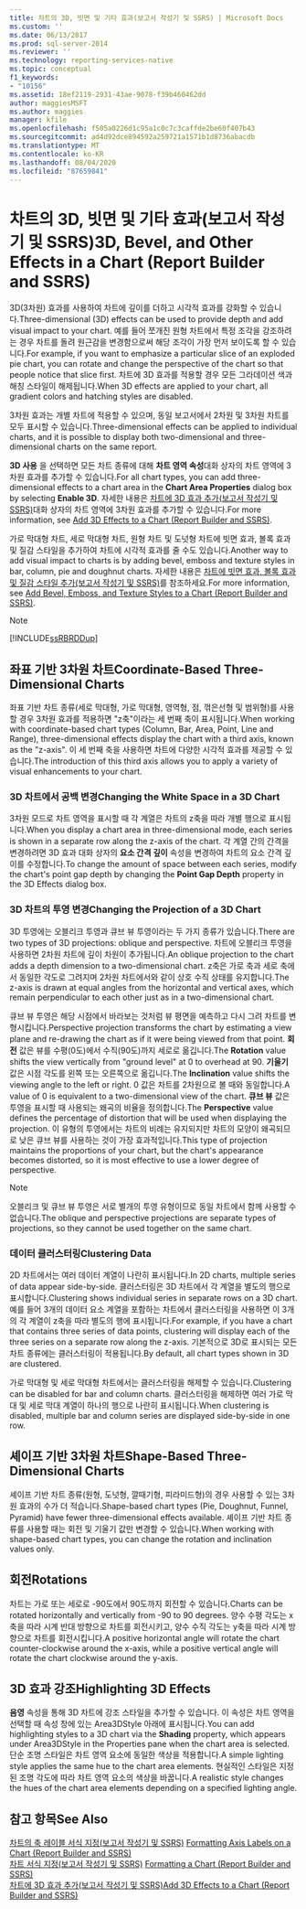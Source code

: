 ```yaml
---
title: 차트의 3D, 빗면 및 기타 효과(보고서 작성기 및 SSRS) | Microsoft Docs
ms.custom: ''
ms.date: 06/13/2017
ms.prod: sql-server-2014
ms.reviewer: ''
ms.technology: reporting-services-native
ms.topic: conceptual
f1_keywords:
- "10156"
ms.assetid: 18ef2119-2931-43ae-9078-f39b460462dd
author: maggiesMSFT
ms.author: maggies
manager: kfile
ms.openlocfilehash: f505a0226d1c95a1c0c7c3caffde2be60f407b43
ms.sourcegitcommit: ad4d92dce894592a259721a1571b1d8736abacdb
ms.translationtype: MT
ms.contentlocale: ko-KR
ms.lasthandoff: 08/04/2020
ms.locfileid: "87659841"
---
```

# <a name="3d-bevel-and-other-effects-in-a-chart-report-builder-and-ssrs"></a><span data-ttu-id="7b10c-102">차트의 3D, 빗면 및 기타 효과(보고서 작성기 및 SSRS)</span><span class="sxs-lookup"><span data-stu-id="7b10c-102">3D, Bevel, and Other Effects in a Chart (Report Builder and SSRS)</span></span>
  <span data-ttu-id="7b10c-103">3D(3차원) 효과를 사용하여 차트에 깊이를 더하고 시각적 효과를 강화할 수 있습니다.</span><span class="sxs-lookup"><span data-stu-id="7b10c-103">Three-dimensional (3D) effects can be used to provide depth and add visual impact to your chart.</span></span> <span data-ttu-id="7b10c-104">예를 들어 쪼개진 원형 차트에서 특정 조각을 강조하려는 경우 차트를 돌려 원근감을 변경함으로써 해당 조각이 가장 먼저 보이도록 할 수 있습니다.</span><span class="sxs-lookup"><span data-stu-id="7b10c-104">For example, if you want to emphasize a particular slice of an exploded pie chart, you can rotate and change the perspective of the chart so that people notice that slice first.</span></span> <span data-ttu-id="7b10c-105">차트에 3D 효과를 적용할 경우 모든 그라데이션 색과 해칭 스타일이 해제됩니다.</span><span class="sxs-lookup"><span data-stu-id="7b10c-105">When 3D effects are applied to your chart, all gradient colors and hatching styles are disabled.</span></span>  
  
 <span data-ttu-id="7b10c-106">3차원 효과는 개별 차트에 적용할 수 있으며, 동일 보고서에서 2차원 및 3차원 차트를 모두 표시할 수 있습니다.</span><span class="sxs-lookup"><span data-stu-id="7b10c-106">Three-dimensional effects can be applied to individual charts, and it is possible to display both two-dimensional and three-dimensional charts on the same report.</span></span>  
  
 <span data-ttu-id="7b10c-107">**3D 사용** 을 선택하면 모든 차트 종류에 대해 **차트 영역 속성**대화 상자의 차트 영역에 3차원 효과를 추가할 수 있습니다.</span><span class="sxs-lookup"><span data-stu-id="7b10c-107">For all chart types, you can add three-dimensional effects to a chart area in the **Chart Area Properties** dialog box by selecting **Enable 3D**.</span></span> <span data-ttu-id="7b10c-108">자세한 내용은 [차트에 3D 효과 추가&#40;보고서 작성기 및 SSRS&#41;](chart-effects-add-3d-effects-report-builder.md)대화 상자의 차트 영역에 3차원 효과를 추가할 수 있습니다.</span><span class="sxs-lookup"><span data-stu-id="7b10c-108">For more information, see [Add 3D Effects to a Chart &#40;Report Builder and SSRS&#41;](chart-effects-add-3d-effects-report-builder.md).</span></span>  
  
 <span data-ttu-id="7b10c-109">가로 막대형 차트, 세로 막대형 차트, 원형 차트 및 도넛형 차트에 빗면 효과, 볼록 효과 및 질감 스타일을 추가하여 차트에 시각적 효과를 줄 수도 있습니다.</span><span class="sxs-lookup"><span data-stu-id="7b10c-109">Another way to add visual impact to charts is by adding bevel, emboss and texture styles in bar, column, pie and doughnut charts.</span></span> <span data-ttu-id="7b10c-110">자세한 내용은 [차트에 빗면 효과, 볼록 효과 및 질감 스타일 추가&#40;보고서 작성기 및 SSRS&#41;](chart-effects-add-bevel-emboss-or-texture-report-builder.md)를 참조하세요.</span><span class="sxs-lookup"><span data-stu-id="7b10c-110">For more information, see [Add Bevel, Emboss, and Texture Styles to a Chart &#40;Report Builder and SSRS&#41;](chart-effects-add-bevel-emboss-or-texture-report-builder.md).</span></span>  
  
> [!NOTE]  
>  [!INCLUDE[ssRBRDDup](../../includes/ssrbrddup-md.md)]  
  
## <a name="coordinate-based-three-dimensional-charts"></a><span data-ttu-id="7b10c-111">좌표 기반 3차원 차트</span><span class="sxs-lookup"><span data-stu-id="7b10c-111">Coordinate-Based Three-Dimensional Charts</span></span>  
 <span data-ttu-id="7b10c-112">좌표 기반 차트 종류(세로 막대형, 가로 막대형, 영역형, 점, 꺾은선형 및 범위형)를 사용할 경우 3차원 효과를 적용하면 "z축"이라는 세 번째 축이 표시됩니다.</span><span class="sxs-lookup"><span data-stu-id="7b10c-112">When working with coordinate-based chart types (Column, Bar, Area, Point, Line and Range), three-dimensional effects display the chart with a third axis, known as the "z-axis".</span></span> <span data-ttu-id="7b10c-113">이 세 번째 축을 사용하면 차트에 다양한 시각적 효과를 제공할 수 있습니다.</span><span class="sxs-lookup"><span data-stu-id="7b10c-113">The introduction of this third axis allows you to apply a variety of visual enhancements to your chart.</span></span>  
  
### <a name="changing-the-white-space-in-a-3d-chart"></a><span data-ttu-id="7b10c-114">3D 차트에서 공백 변경</span><span class="sxs-lookup"><span data-stu-id="7b10c-114">Changing the White Space in a 3D Chart</span></span>  
 <span data-ttu-id="7b10c-115">3차원 모드로 차트 영역을 표시할 때 각 계열은 차트의 z축을 따라 개별 행으로 표시됩니다.</span><span class="sxs-lookup"><span data-stu-id="7b10c-115">When you display a chart area in three-dimensional mode, each series is shown in a separate row along the z-axis of the chart.</span></span> <span data-ttu-id="7b10c-116">각 계열 간의 간격을 변경하려면 3D 효과 대화 상자의 **요소 간격 깊이** 속성을 변경하여 차트의 요소 간격 깊이를 수정합니다.</span><span class="sxs-lookup"><span data-stu-id="7b10c-116">To change the amount of space between each series, modify the chart's point gap depth by changing the **Point Gap Depth** property in the 3D Effects dialog box.</span></span>  
  
### <a name="changing-the-projection-of-a-3d-chart"></a><span data-ttu-id="7b10c-117">3D 차트의 투영 변경</span><span class="sxs-lookup"><span data-stu-id="7b10c-117">Changing the Projection of a 3D Chart</span></span>  
 <span data-ttu-id="7b10c-118">3D 투영에는 오블리크 투영과 큐브 뷰 투영이라는 두 가지 종류가 있습니다.</span><span class="sxs-lookup"><span data-stu-id="7b10c-118">There are two types of 3D projections: oblique and perspective.</span></span> <span data-ttu-id="7b10c-119">차트에 오블리크 투영을 사용하면 2차원 차트에 깊이 차원이 추가됩니다.</span><span class="sxs-lookup"><span data-stu-id="7b10c-119">An oblique projection to the chart adds a depth dimension to a two-dimensional chart.</span></span> <span data-ttu-id="7b10c-120">z축은 가로 축과 세로 축에서 동일한 각도로 그려지며 2차원 차트에서와 같이 상호 수직 상태를 유지합니다.</span><span class="sxs-lookup"><span data-stu-id="7b10c-120">The z-axis is drawn at equal angles from the horizontal and vertical axes, which remain perpendicular to each other just as in a two-dimensional chart.</span></span>  
  
 <span data-ttu-id="7b10c-121">큐브 뷰 투영은 해당 시점에서 바라보는 것처럼 뷰 평면을 예측하고 다시 그려 차트를 변형시킵니다.</span><span class="sxs-lookup"><span data-stu-id="7b10c-121">Perspective projection transforms the chart by estimating a view plane and re-drawing the chart as if it were being viewed from that point.</span></span> <span data-ttu-id="7b10c-122">**회전** 값은 뷰를 수평(0도)에서 수직(90도)까지 세로로 옮깁니다.</span><span class="sxs-lookup"><span data-stu-id="7b10c-122">The **Rotation** value shifts the view vertically from "ground level" at 0 to overhead at 90.</span></span> <span data-ttu-id="7b10c-123">**기울기** 값은 시점 각도를 왼쪽 또는 오른쪽으로 옮깁니다.</span><span class="sxs-lookup"><span data-stu-id="7b10c-123">The **Inclination** value shifts the viewing angle to the left or right.</span></span> <span data-ttu-id="7b10c-124">0 값은 차트를 2차원으로 볼 때와 동일합니다.</span><span class="sxs-lookup"><span data-stu-id="7b10c-124">A value of 0 is equivalent to a two-dimensional view of the chart.</span></span> <span data-ttu-id="7b10c-125">**큐브 뷰** 값은 투영을 표시할 때 사용되는 왜곡의 비율을 정의합니다.</span><span class="sxs-lookup"><span data-stu-id="7b10c-125">The **Perspective** value defines the percentage of distortion that will be used when displaying the projection.</span></span> <span data-ttu-id="7b10c-126">이 유형의 투영에서는 차트의 비례는 유지되지만 차트의 모양이 왜곡되므로 낮은 큐브 뷰를 사용하는 것이 가장 효과적입니다.</span><span class="sxs-lookup"><span data-stu-id="7b10c-126">This type of projection maintains the proportions of your chart, but the chart's appearance becomes distorted, so it is most effective to use a lower degree of perspective.</span></span>  
  
> [!NOTE]  
>  <span data-ttu-id="7b10c-127">오블리크 및 큐브 뷰 투영은 서로 별개의 투영 유형이므로 동일 차트에서 함께 사용할 수 없습니다.</span><span class="sxs-lookup"><span data-stu-id="7b10c-127">The oblique and perspective projections are separate types of projections, so they cannot be used together on the same chart.</span></span>  
  
### <a name="clustering-data"></a><span data-ttu-id="7b10c-128">데이터 클러스터링</span><span class="sxs-lookup"><span data-stu-id="7b10c-128">Clustering Data</span></span>  
 <span data-ttu-id="7b10c-129">2D 차트에서는 여러 데이터 계열이 나란히 표시됩니다.</span><span class="sxs-lookup"><span data-stu-id="7b10c-129">In 2D charts, multiple series of data appear side-by-side.</span></span> <span data-ttu-id="7b10c-130">클러스터링은 3D 차트에서 각 계열을 별도의 행으로 표시합니다.</span><span class="sxs-lookup"><span data-stu-id="7b10c-130">Clustering shows individual series in separate rows on a 3D chart.</span></span> <span data-ttu-id="7b10c-131">예를 들어 3개의 데이터 요소 계열을 포함하는 차트에서 클러스터링을 사용하면 이 3개의 각 계열이 z축을 따라 별도의 행에 표시됩니다.</span><span class="sxs-lookup"><span data-stu-id="7b10c-131">For example, if you have a chart that contains three series of data points, clustering will display each of the three series on a separate row along the z-axis.</span></span> <span data-ttu-id="7b10c-132">기본적으로 3D로 표시되는 모든 차트 종류에는 클러스터링이 적용됩니다.</span><span class="sxs-lookup"><span data-stu-id="7b10c-132">By default, all chart types shown in 3D are clustered.</span></span>  
  
 <span data-ttu-id="7b10c-133">가로 막대형 및 세로 막대형 차트에서는 클러스터링을 해제할 수 있습니다.</span><span class="sxs-lookup"><span data-stu-id="7b10c-133">Clustering can be disabled for bar and column charts.</span></span> <span data-ttu-id="7b10c-134">클러스터링을 해제하면 여러 가로 막대 및 세로 막대 계열이 하나의 행으로 나란히 표시됩니다.</span><span class="sxs-lookup"><span data-stu-id="7b10c-134">When clustering is disabled, multiple bar and column series are displayed side-by-side in one row.</span></span>  
  
## <a name="shape-based-three-dimensional-charts"></a><span data-ttu-id="7b10c-135">셰이프 기반 3차원 차트</span><span class="sxs-lookup"><span data-stu-id="7b10c-135">Shape-Based Three-Dimensional Charts</span></span>  
 <span data-ttu-id="7b10c-136">셰이프 기반 차트 종류(원형, 도넛형, 깔때기형, 피라미드형)의 경우 사용할 수 있는 3차원 효과의 수가 더 적습니다.</span><span class="sxs-lookup"><span data-stu-id="7b10c-136">Shape-based chart types (Pie, Doughnut, Funnel, Pyramid) have fewer three-dimensional effects available.</span></span> <span data-ttu-id="7b10c-137">셰이프 기반 차트 종류를 사용할 때는 회전 및 기울기 값만 변경할 수 있습니다.</span><span class="sxs-lookup"><span data-stu-id="7b10c-137">When working with shape-based chart types, you can change the rotation and inclination values only.</span></span>  
  
## <a name="rotations"></a><span data-ttu-id="7b10c-138">회전</span><span class="sxs-lookup"><span data-stu-id="7b10c-138">Rotations</span></span>  
 <span data-ttu-id="7b10c-139">차트는 가로 또는 세로로 -90도에서 90도까지 회전할 수 있습니다.</span><span class="sxs-lookup"><span data-stu-id="7b10c-139">Charts can be rotated horizontally and vertically from -90 to 90 degrees.</span></span> <span data-ttu-id="7b10c-140">양수 수평 각도는 x축을 따라 시계 반대 방향으로 차트를 회전시키고, 양수 수직 각도는 y축을 따라 시계 방향으로 차트를 회전시킵니다.</span><span class="sxs-lookup"><span data-stu-id="7b10c-140">A positive horizontal angle will rotate the chart counter-clockwise around the x-axis, while a positive vertical angle will rotate the chart clockwise around the y-axis.</span></span>  
  
## <a name="highlighting-3d-effects"></a><span data-ttu-id="7b10c-141">3D 효과 강조</span><span class="sxs-lookup"><span data-stu-id="7b10c-141">Highlighting 3D Effects</span></span>  
 <span data-ttu-id="7b10c-142">**음영** 속성을 통해 3D 차트에 강조 스타일을 추가할 수 있습니다. 이 속성은 차트 영역을 선택할 때 속성 창에 있는 Area3DStyle 아래에 표시됩니다.</span><span class="sxs-lookup"><span data-stu-id="7b10c-142">You can add highlighting styles to a 3D chart via the **Shading** property, which appears under Area3DStyle in the Properties pane when the chart area is selected.</span></span> <span data-ttu-id="7b10c-143">단순 조명 스타일은 차트 영역 요소에 동일한 색상을 적용합니다.</span><span class="sxs-lookup"><span data-stu-id="7b10c-143">A simple lighting style applies the same hue to the chart area elements.</span></span> <span data-ttu-id="7b10c-144">현실적인 스타일은 지정된 조명 각도에 따라 차트 영역 요소의 색상을 바꿉니다.</span><span class="sxs-lookup"><span data-stu-id="7b10c-144">A realistic style changes the hues of the chart area elements depending on a specified lighting angle.</span></span>  
  
## <a name="see-also"></a><span data-ttu-id="7b10c-145">참고 항목</span><span class="sxs-lookup"><span data-stu-id="7b10c-145">See Also</span></span>  
 <span data-ttu-id="7b10c-146">[차트의 축 레이블 서식 지정&#40;보고서 작성기 및 SSRS&#41;](formatting-axis-labels-on-a-chart-report-builder-and-ssrs.md) </span><span class="sxs-lookup"><span data-stu-id="7b10c-146">[Formatting Axis Labels on a Chart &#40;Report Builder and SSRS&#41;](formatting-axis-labels-on-a-chart-report-builder-and-ssrs.md) </span></span>  
 <span data-ttu-id="7b10c-147">[차트 서식 지정&#40;보고서 작성기 및 SSRS&#41;](formatting-a-chart-report-builder-and-ssrs.md) </span><span class="sxs-lookup"><span data-stu-id="7b10c-147">[Formatting a Chart &#40;Report Builder and SSRS&#41;](formatting-a-chart-report-builder-and-ssrs.md) </span></span>  
 [<span data-ttu-id="7b10c-148">차트에 3D 효과 추가&#40;보고서 작성기 및 SSRS&#41;</span><span class="sxs-lookup"><span data-stu-id="7b10c-148">Add 3D Effects to a Chart &#40;Report Builder and SSRS&#41;</span></span>](chart-effects-add-3d-effects-report-builder.md)  
  
  
